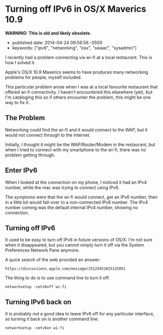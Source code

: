 Turning off IPv6 in OS/X Maverics 10.9
======================================

**WARNING: This is old and likely obsolete.**

-   published date: 2014-04-24 09:56:56 -0500
-   keywords: \[\"ipv6\", \"networking\", \"osx\", \"swaac\", \"sysadmin\"\]

I recently had a problem connecting via wi-fi at a local restaurant. This is how I solved it.

Apple\'s OS/X 10.9 Maverics seems to have produces many networking problems for people, myself included.

This particular problem arose when I was at a local favourite restaurant that offered wi-fi connectivity. I haven\'t encountered this elsewhere (yet), but I\'m cataloging this so if others encounter the problem, this might be one way to fix it.

The Problem
-----------

Networking could find the wi-fi and it would connect to the WAP, but it would not connect through to the Internet.

Initially, I thought it might be the WAP/Router/Modem in the restaurant, but when I tried to connect with my smartphone to the wi-fi, there was no problem getting through.

Enter IPv6
----------

When I looked at the connection on my phone, I noticed it had an IPv4 number, while the mac was trying to connect using IPv6.

The symptoms were that the wi-fi would connect, get an IPv6 number, then in a little bit would fail-over to a non-connected IPv6 number. The IPv4 number coming was the default internal IPv4 number, showing no connection.

Turning off IPv6
----------------

It used to be easy to turn off IPv6 in future versions of OS/X. I\'m not sure when it disappeared, but you cannot simply turn it off via the System Preferences Network Pane anymore.

A quick search of the web provided an answer:

``` {.example}
https://discussions.apple.com/message/25125051#25125051
```

The thing to do is to use command line to turn it off:

``` {.example}
networksetup -setv6off wi-fi
```

Turning IPv6 back on
--------------------

It is probably *not* a good idea to leave IPv6 off for any particular interface, so turning it back on is another command line:

``` {.example}
networksetup -setv6on wi-fi
```
